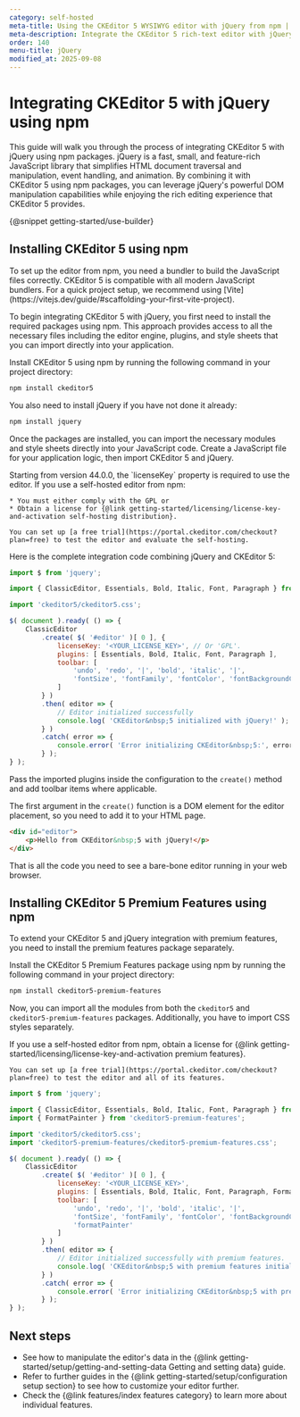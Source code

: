 ```yaml
---
category: self-hosted
meta-title: Using the CKEditor 5 WYSIWYG editor with jQuery from npm | CKEditor 5 Documentation
meta-description: Integrate the CKEditor 5 rich-text editor with jQuery using npm. Follow step-by-step instructions for fast installation and setup.
order: 140
menu-title: jQuery
modified_at: 2025-09-08
---
```


# Integrating CKEditor&nbsp;5 with jQuery using npm

This guide will walk you through the process of integrating CKEditor&nbsp;5 with jQuery using npm packages. jQuery is a fast, small, and feature-rich JavaScript library that simplifies HTML document traversal and manipulation, event handling, and animation. By combining it with CKEditor&nbsp;5 using npm packages, you can leverage jQuery's powerful DOM manipulation capabilities while enjoying the rich editing experience that CKEditor&nbsp;5 provides.

{@snippet getting-started/use-builder}

## Installing CKEditor&nbsp;5 using npm

<info-box>
	To set up the editor from npm, you need a bundler to build the JavaScript files correctly. CKEditor&nbsp;5 is compatible with all modern JavaScript bundlers. For a quick project setup, we recommend using [Vite](https://vitejs.dev/guide/#scaffolding-your-first-vite-project).
</info-box>

To begin integrating CKEditor&nbsp;5 with jQuery, you first need to install the required packages using npm. This approach provides access to all the necessary files including the editor engine, plugins, and style sheets that you can import directly into your application.

Install CKEditor&nbsp;5 using npm by running the following command in your project directory:

```bash
npm install ckeditor5
```

You also need to install jQuery if you have not done it already:

```bash
npm install jquery
```

Once the packages are installed, you can import the necessary modules and style sheets directly into your JavaScript code. Create a JavaScript file for your application logic, then import CKEditor&nbsp;5 and jQuery.

<info-box>
	Starting from version 44.0.0, the `licenseKey` property is required to use the editor. If you use a self-hosted editor from npm:

	* You must either comply with the GPL or
	* Obtain a license for {@link getting-started/licensing/license-key-and-activation self-hosting distribution}.

	You can set up [a free trial](https://portal.ckeditor.com/checkout?plan=free) to test the editor and evaluate the self-hosting.
</info-box>

Here is the complete integration code combining jQuery and CKEditor&nbsp;5:

```javascript
import $ from 'jquery';

import { ClassicEditor, Essentials, Bold, Italic, Font, Paragraph } from 'ckeditor5';

import 'ckeditor5/ckeditor5.css';

$( document ).ready( () => {
	ClassicEditor
		.create( $( '#editor' )[ 0 ], {
			licenseKey: '<YOUR_LICENSE_KEY>', // Or 'GPL'.
			plugins: [ Essentials, Bold, Italic, Font, Paragraph ],
			toolbar: [
				'undo', 'redo', '|', 'bold', 'italic', '|',
				'fontSize', 'fontFamily', 'fontColor', 'fontBackgroundColor'
			]
		} )
		.then( editor => {
			// Editor initialized successfully
			console.log( 'CKEditor&nbsp;5 initialized with jQuery!' );
		} )
		.catch( error => {
			console.error( 'Error initializing CKEditor&nbsp;5:', error );
		} );
} );
```

Pass the imported plugins inside the configuration to the `create()` method and add toolbar items where applicable.

The first argument in the `create()` function is a DOM element for the editor placement, so you need to add it to your HTML page.

```html
<div id="editor">
	<p>Hello from CKEditor&nbsp;5 with jQuery!</p>
</div>
```

That is all the code you need to see a bare-bone editor running in your web browser.

## Installing CKEditor&nbsp;5 Premium Features using npm

To extend your CKEditor&nbsp;5 and jQuery integration with premium features, you need to install the premium features package separately.

Install the CKEditor&nbsp;5 Premium Features package using npm by running the following command in your project directory:

```bash
npm install ckeditor5-premium-features
```

Now, you can import all the modules from both the `ckeditor5` and `ckeditor5-premium-features` packages. Additionally, you have to import CSS styles separately.

<info-box>
	If you use a self-hosted editor from npm, obtain a license for {@link getting-started/licensing/license-key-and-activation premium features}.

	You can set up [a free trial](https://portal.ckeditor.com/checkout?plan=free) to test the editor and all of its features.
</info-box>

```javascript
import $ from 'jquery';

import { ClassicEditor, Essentials, Bold, Italic, Font, Paragraph } from 'ckeditor5';
import { FormatPainter } from 'ckeditor5-premium-features';

import 'ckeditor5/ckeditor5.css';
import 'ckeditor5-premium-features/ckeditor5-premium-features.css';

$( document ).ready( () => {
	ClassicEditor
		.create( $( '#editor' )[ 0 ], {
			licenseKey: '<YOUR_LICENSE_KEY>',
			plugins: [ Essentials, Bold, Italic, Font, Paragraph, FormatPainter ],
			toolbar: [
				'undo', 'redo', '|', 'bold', 'italic', '|',
				'fontSize', 'fontFamily', 'fontColor', 'fontBackgroundColor', '|',
				'formatPainter'
			]
		} )
		.then( editor => {
			// Editor initialized successfully with premium features.
			console.log( 'CKEditor&nbsp;5 with premium features initialized using jQuery!' );
		} )
		.catch( error => {
			console.error( 'Error initializing CKEditor&nbsp;5 with premium features:', error );
		} );
} );
```

## Next steps

* See how to manipulate the editor's data in the {@link getting-started/setup/getting-and-setting-data Getting and setting data} guide.
* Refer to further guides in the {@link getting-started/setup/configuration setup section} to see how to customize your editor further.
* Check the {@link features/index features category} to learn more about individual features.
